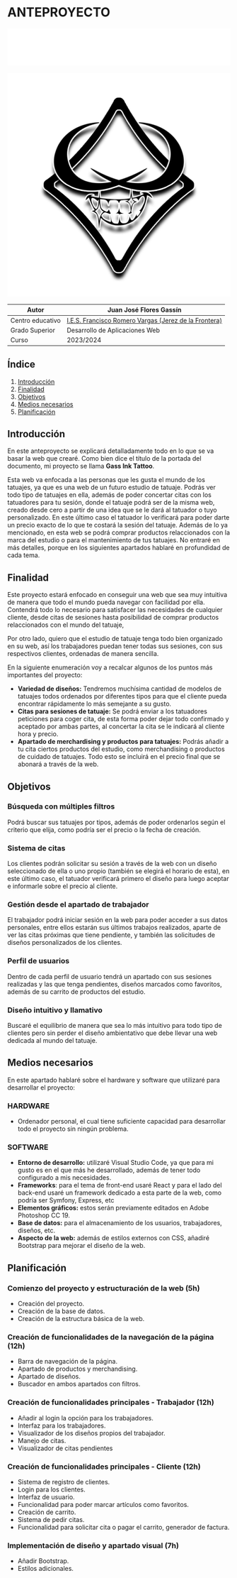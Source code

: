 # ANTEPROYECTO

![Título](./titulo.svg "Título")

![Logo](./logo.png "Logo") 

| Autor                          | Juan José Flores Gassín                      |
|--------------------------------|---------------------------------------------|
| Centro educativo               | [I.E.S. Francisco Romero Vargas (Jerez de la Frontera)](https://sites.google.com/iesromerovargas.com/romerovargas/inicio) |
| Grado Superior                 | Desarrollo de Aplicaciones Web               |
| Curso                          | 2023/2024                                    |


## Índice
1. [Introducción](#introducción)
2. [Finalidad](#finalidad)
3. [Objetivos](#objetivos)
4. [Medios necesarios](#medios-necesarios)
5. [Planificación](#planificación)

## Introducción
En este anteproyecto se explicará detalladamente todo en lo que se va basar la web que crearé. Como bien dice el título de la portada del documento, mi proyecto se llama **Gass Ink Tattoo**.

Esta web va enfocada a las personas que les gusta el mundo de los tatuajes, ya que es una web de un futuro estudio de tatuaje. Podrás ver todo tipo de tatuajes en ella, además de poder concertar citas con los tatuadores para tu sesión, donde el tatuaje podrá ser de la misma web, creado desde cero a partir de una idea que se le dará al tatuador o tuyo personalizado. En este último caso el tatuador lo verificará para poder darte un precio exacto de lo que te costará la sesión del tatuaje. Además de lo ya mencionado, en esta web se podrá comprar productos relaccionados con la marca del estudio o para el mantenimiento de tus tatuajes. No entraré en más detalles, porque en los siguientes apartados hablaré en profundidad de cada tema.

## Finalidad
Este proyecto estará enfocado en conseguir una web que sea muy intuitiva de manera que todo el mundo pueda navegar con facilidad por ella. Contendrá todo lo necesario para satisfacer las necesidades de cualquier cliente, desde citas de sesiones hasta posibilidad de comprar productos relaccionados con el mundo del tatuaje,

Por otro lado, quiero que el estudio de tatuaje tenga todo bien organizado en su web, así los trabajadores puedan tener todas sus sesiones, con sus respectivos clientes, ordenadas de manera sencilla.

En la siguiente enumeración voy a recalcar algunos de los puntos más importantes del proyecto:

- **Variedad de diseños:** Tendremos muchísima cantidad de modelos de tatuajes todos ordenados por diferentes tipos para que el cliente pueda encontrar rápidamente lo más semejante a su gusto.
- **Citas para sesiones de tatuaje:** Se podrá enviar a los tatuadores peticiones para coger cita, de esta forma poder dejar todo confirmado y aceptado por ambas partes, al concertar la cita se le indicará al cliente hora y precio.
- **Apartado de merchardising y productos para tatuajes:** Podrás añadir a tu cita ciertos productos del estudio, como merchandising o productos de cuidado de tatuajes. Todo esto se incluirá en el precio final que se abonará a través de la web.

## Objetivos
### Búsqueda con múltiples filtros
Podrá buscar sus tatuajes por tipos, además de poder ordenarlos según el criterio que elija, como podría ser el precio o la fecha de creación.

### Sistema de citas
Los clientes podrán solicitar su sesión a través de la web con un diseño seleccionado de ella o uno propio (también se elegirá el horario de esta), en este último caso, el tatuador verificará primero el diseño para luego aceptar e informarle sobre el precio al cliente.

### Gestión desde el apartado de trabajador
El trabajador podrá iniciar sesión en la web para poder acceder a sus datos personales, entre ellos estarán sus últimos trabajos realizados, aparte de ver las citas próximas que tiene pendiente, y también las solicitudes de diseños personalizados de los clientes.

### Perfil de usuarios
Dentro de cada perfil de usuario tendrá un apartado con sus sesiones realizadas y las que tenga pendientes, diseños marcados como favoritos, además de su carrito de productos del estudio.

### Diseño intuitivo y llamativo
Buscaré el equilibrio de manera que sea lo más intuitivo para todo tipo de clientes pero sin perder el diseño ambientativo que debe llevar una web dedicada al mundo del tatuaje.


## Medios necesarios
En este apartado hablaré sobre el hardware y software que utilizaré para desarrollar el proyecto:

### HARDWARE
- Ordenador personal, el cual tiene suficiente capacidad para desarrollar todo el proyecto sin ningún problema.

### SOFTWARE
- **Entorno de desarrollo:** utilizaré Visual Studio Code, ya que para mi gusto es en el que más he desarrollado, además de tener todo configurado a mis necesidades.
- **Frameworks**: para el tema de front-end usaré React y para el lado del back-end usaré un framework dedicado a esta parte de la web, como podría ser Symfony, Express, etc
- **Elementos gráficos:** estos serán previamente editados en Adobe Photoshop CC 19.
- **Base de datos:** para el almacenamiento de los usuarios, trabajadores, diseños, etc.
- **Aspecto de la web:** además de estilos externos con CSS, añadiré Bootstrap para mejorar el diseño de la web.

## Planificación

### Comienzo del proyecto y estructuración de la web (5h)

- Creación del proyecto.
- Creación de la base de datos.
- Creación de la estructura básica de la web.

### Creación de funcionalidades de la navegación de la página (12h)

- Barra de navegación de la página.
- Apartado de productos y merchandising.
- Apartado de diseños.
- Buscador en ambos apartados con filtros.

### Creación de funcionalidades principales - Trabajador (12h)

- Añadir al login la opción para los trabajadores.
- Interfaz para los trabajadores.
- Visualizador de los diseños propios del trabajador.
- Manejo de citas.
- Visualizador de citas pendientes

### Creación de funcionalidades principales - Cliente (12h)

- Sistema de registro de clientes.
- Login para los clientes.
- Interfaz de usuario.
- Funcionalidad para poder marcar artículos como favoritos.
- Creación de carrito.
- Sistema de pedir citas.
- Funcionalidad para solicitar cita o pagar el carrito, generador de factura.

### Implementación de diseño y apartado visual (7h)

- Añadir Bootstrap.
- Estilos adicionales.
